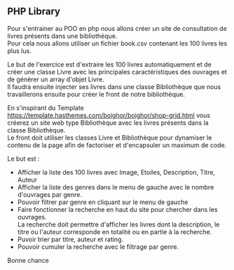 ## PHP Library

Pour s'entrainer au POO en php nous allons créer un site de consultation de livres présents dans une bibliothèque.     
Pour cela nous allons utiliser un fichier book.csv contenant les 100 livres les plus lus.     
      
Le but de l'exercice est d'extraire les 100 livres automatiquement et de créer une classe Livre avec les principales caractéristiques des ouvrages et de générer un array d'objet Livre.     
Il faudra ensuite injecter ses livres dans une classe Bibliothèque que nous travaillerons ensuite pour créer le front de notre bibliothèque.    
      
En s'inspirant du Template https://template.hasthemes.com/boighor/boighor/shop-grid.html vous créerez un site web type Bibliothèque avec les livres présents dans la classe Bibliothèque.       
Le front doit utiliser les classes Livre et Bibliothèque pour dynamiser le contenu de la page afin de factoriser et d'encapsuler un maximum de code. 
      
Le but est :
- Afficher la liste des 100 livres avec Image, Etoiles, Description, Titre, Auteur
- Afficher la liste des genres dans le menu de gauche avec le nombre d'ouvrages par genre.       
- Pouvoir filtrer par genre en cliquant sur le menu de gauche
- Faire fonctionner la recherche en haut du site pour chercher dans les ouvrages.      
La recherche doit permettre d'afficher les livres dont la description, le titre ou l'auteur corresponde en totalité ou en partie à la recherche.       
- Puvoir trier par titre, auteur et rating.      
- Pouvoir cumuler la recherche avec le filtrage par genre.       
    
Bonne chance      

